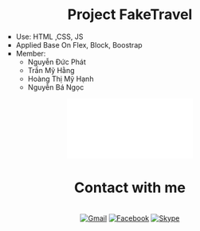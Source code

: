 <div align="center">
    <h1>Project FakeTravel</h1>
    <ul type="square" align="left">
      <li>Use: HTML ,CSS, JS </li>
      <li>Applied Base On Flex, Block, Boostrap</li>
      <li>
        Member:
        <ul>
          <li>Nguyễn Đức Phát</li>
          <li>Trần Mỹ Hằng</li>
          <li>Hoàng Thị Mỹ Hạnh</li>
          <li>Nguyễn Bá Ngọc</li>
        </ul>
      </li>
    </ul>
    <img src="./img/logoWeb.png" width="50%"/>
    <h1>Contact with me</h1><br>
    <a href="mailto:Phatlongtoan@gmail.com"><img src="https://img.shields.io/badge/Gmail-yellow?style=for-the-badge&logo=gmail&logoColor=white" alt="Gmail"/></a>
    <a target="_blank" href="https://www.facebook.com/BlackHorse.404"><img src="https://img.shields.io/badge/Facebook-blue?style=for-the-badge&logo=facebook&logoColor=white" alt="Facebook"/></a>
    <a href="https://join.skype.com/invite/bbsLTckg06yz"><img src="https://img.shields.io/badge/Skype-Blue?style=for-the-badge&logo=skype&logoColor=white" alt="Skype"/></a>
    <br/>
</ul>
    
</div>
